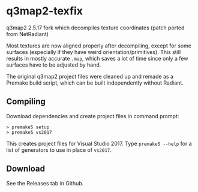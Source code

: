 # q3map2-texfix

q3map2 2.5.17 fork which decompiles texture coordinates (patch ported from NetRadiant)

Most textures are now aligned properly after decompiling, except for some surfaces (especially if they have weird orientation/primitives). This still results in mostly accurate `.map`, which saves a lot of time since only a few surfaces have to be adjusted by hand.

The original q3map2 project files were cleaned up and remade as a Premake build script, which can be built independently without Radiant.

## Compiling

Download dependencies and create project files in command prompt:

```batch
> premake5 setup
> premake5 vs2017
```

This creates project files for Visual Studio 2017. Type `premake5 --help` for a list of generators to use in place of `vs2017`.

## Download

See the Releases tab in Github.
